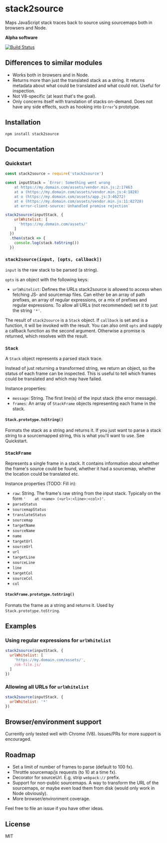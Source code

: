 # stack2source

Maps JavaScript stack traces back to source using sourcemaps both in browsers and Node.

**Alpha software**

[![Build Status](https://travis-ci.org/sebastianseilund/stack2source.svg?branch=master)](https://travis-ci.org/sebastianseilund/stack2source)

## Differences to similar modules

- Works both in browsers and in Node.
- Returns more than just the translated stack as a string. It returns metadata about what could be translated and what could not. Useful for inspection.
- Not V8-specific (at least that's the goal).
- Only concerns itself with translation of stacks on-demand. Does not have any side effects, such as hooking into `Error`'s prototype.

## Installation

```
npm install stack2source
```

## Documentation

### Quickstart

```js
const stack2source = require('stack2source')

const inputStack = `Error: Something went wrong
    at https://my.domain.com/assets/vendor.min.js:2:17463
    at a (https://my.domain.com/assets/vendor.min.js:4:1828)
    at o (https://my.domain.com/assets/app.js:3:46272)
    at e (https://my.domain.com/assets/vendor.min.js:11:82728)
    at error-client-source: Unhandled promise rejection`

stack2source(inputStack, {
    urlWhitelist: [
      'https://my.domain.com/assets/'
    ]
  })
  .then(stack => {
    console.log(stack.toString())
  })
```

### `stack2source(input, [opts, callback])`

`input` is the raw stack to be parsed (a string).

`opts` is an object with the following keys:

- `urlWhitelist`: Defines the URLs stack2source is allowed to access when fetching JS- and sourcemap files. Can either be an array of path prefixes, an array of regular expressions, or a mix of prefixes and regular expressions. To allow all URLs (not recommended) set it to just the string `'*'`.

The result of `stack2source` is a `Stack` object. If `callback` is set and is a function, it will be invoked with the result. You can also omit `opts` and supply a callback function as the second argument. Otherwise a promise is returned, which resolves with the result.

### `Stack`

A `Stack` object represents a parsed stack trace.

Instead of just returning a transformed string, we return an object, so the status of each frame can be inspected. This is useful to tell which frames could be translated and which may have failed.

Instance properties:

- `message`: String. The first line(s) of the input stack (the error message).
- `frames`: An array of `StackFrame` objects representing each frame in the stack.

#### `Stack.prototype.toString()`

Formats the stack as a string and returns it. If you just want to parse a stack string to a sourcemapped string, this is what you'll want to use. See Quickstart.

### `StackFrame`

Represents a single frame in a stack. It contains information about whether the frame's source could be found, whether it had a sourcemap, whether the location could be translated etc.

Instance properties (TODO: Fill in):

- `raw`: String. The frame's raw string from the input stack. Typically on the form `'    at <name> (<url>:<line>:<col>)'`.
- `parseStatus`
- `sourcemapStatus`
- `translateStatus`
- `sourcemap`
- `targetName`
- `sourceName`
- `name`
- `targetUrl`
- `sourceUrl`
- `url`
- `targetLine`
- `sourceLine`
- `line`
- `targetCol`
- `sourceCol`
- `col`

#### `StackFrame.prototype.toString()`

Formats the frame as a string and returns it. Used by `Stack.prototype.toString`.

## Examples

### Using regular expressions for `urlWhitelist`

```js
stack2source(inputStack, {
  urlWhitelist: [
    'https://my.domain.com/assets/',
    /ok-file.js/
  ]
})
```

### Allowing all URLs for `urlWhitelist`

```js
stack2source(inputStack, {
  urlWhitelist: '*'
})
```

## Browser/environment support

Currently only tested well with Chrome (V8). Issues/PRs for more support is encouraged.

## Roadmap

- Set a limit of number of frames to parse (default to 100 fx).
- Throttle sourcemap/js requests (to 10 at a time fx).
- Decorator for sourceUrl. E.g. strip `webpack://` prefix.
- Support for non-public sourcemaps. A way to transform the URL of the sourcemaps, or maybe even load them from disk (would only work in Node obviously).
- More browser/environment coverage.

Feel free to file an issue if you have other ideas.

## License

MIT

